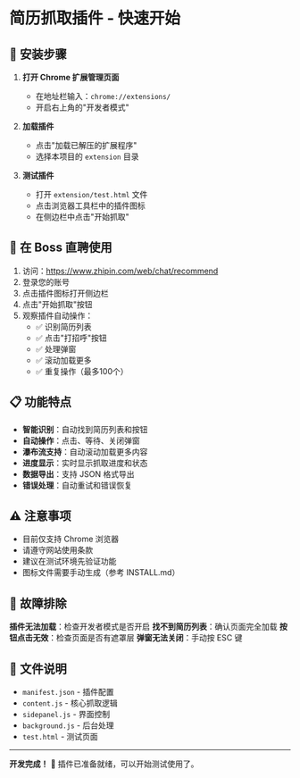 # 简历抓取插件 - 快速开始

## 🚀 安装步骤

1. **打开 Chrome 扩展管理页面**
   - 在地址栏输入：`chrome://extensions/`
   - 开启右上角的"开发者模式"

2. **加载插件**
   - 点击"加载已解压的扩展程序"
   - 选择本项目的 `extension` 目录

3. **测试插件**
   - 打开 `extension/test.html` 文件
   - 点击浏览器工具栏中的插件图标
   - 在侧边栏中点击"开始抓取"

## 🎯 在 Boss 直聘使用

1. 访问：https://www.zhipin.com/web/chat/recommend
2. 登录您的账号
3. 点击插件图标打开侧边栏
4. 点击"开始抓取"按钮
5. 观察插件自动操作：
   - ✅ 识别简历列表
   - ✅ 点击"打招呼"按钮
   - ✅ 处理弹窗
   - ✅ 滚动加载更多
   - ✅ 重复操作（最多100个）

## 📋 功能特点

- **智能识别**：自动找到简历列表和按钮
- **自动操作**：点击、等待、关闭弹窗
- **瀑布流支持**：自动滚动加载更多内容
- **进度显示**：实时显示抓取进度和状态
- **数据导出**：支持 JSON 格式导出
- **错误处理**：自动重试和错误恢复

## ⚠️ 注意事项

- 目前仅支持 Chrome 浏览器
- 请遵守网站使用条款
- 建议在测试环境先验证功能
- 图标文件需要手动生成（参考 INSTALL.md）

## 🔧 故障排除

**插件无法加载**：检查开发者模式是否开启
**找不到简历列表**：确认页面完全加载
**按钮点击无效**：检查页面是否有遮罩层
**弹窗无法关闭**：手动按 ESC 键

## 📁 文件说明

- `manifest.json` - 插件配置
- `content.js` - 核心抓取逻辑
- `sidepanel.js` - 界面控制
- `background.js` - 后台处理
- `test.html` - 测试页面

---

**开发完成！** 🎉 插件已准备就绪，可以开始测试使用了。
